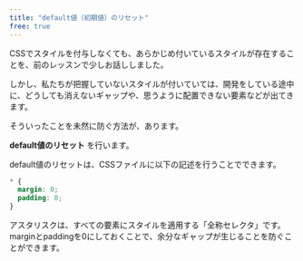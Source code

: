 ```yaml
---
title: "default値（初期値）のリセット"
free: true
---
```


CSSでスタイルを付与しなくても、あらかじめ付いているスタイルが存在することを、前のレッスンで少しお話ししました。

しかし、私たちが把握していないスタイルが付いていては、開発をしている途中に、どうしても消えないギャップや、思うように配置できない要素などが出てきます。

そういったことを未然に防ぐ方法が、あります。

**default値のリセット** を行います。

default値のリセットは、CSSファイルに以下の記述を行うことでできます。

```css
* {
  margin: 0;
  padding: 0;
}
```

アスタリスクは、すべての要素にスタイルを適用する「全称セレクタ」です。
marginとpaddingを0にしておくことで、余分なギャップが生じることを防ぐことができます。